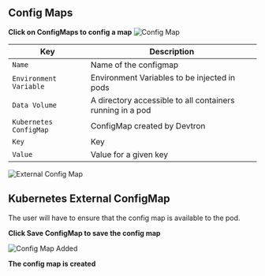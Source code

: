 ## Config Maps
**Click on ConfigMaps to config a map**
![Config Map](/config.PNG "Create config map")

Key  | Description
-----|-----
`Name` | Name of the configmap
`Environment Variable` | Environment Variables to be injected in pods
`Data Volume` | A directory accessible to all containers running in a pod
`Kubernetes ConfigMap` | ConfigMap created by Devtron
`Key` | Key 
`Value` | Value for a given key

![External Config Map](/extconfig.PNG "Create config map")

## Kubernetes External ConfigMap
The user will have to ensure that the config map is available to the pod.

**Click Save ConfigMap to save the config map**


![Config Map Added](/configmapadded.PNG "Config Map is added")

**The config map is created**


